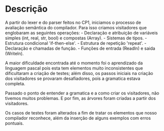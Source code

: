 # Descrição

A partir do lexer e do parser feitos no CP1, iniciamos o processo de avaliação semântica do compilador. Para isso criamos visitadores que englobaram as seguintes operações:
    - Declaração e atribuição de variáveis simples (int, real, str, bool) e compostas (Array).
    - Sistemas de tipos.
    - Estrutura condicional 'if-then-else'.
    - Estrutura de repetição 'repeat'.
    - Declaração e chamadas de função.
    - Funções de entrada (Readln) e saida (Writeln).

A maior dificuldade encontrada até o momento foi o aprendizado da linguagem pascal pois esta tem elementos muito inconsistentes que dificultaram a criação de testes; além disso, os passos iniciais na criação dos visitadores se provaram desafiadores, pois a gramatica estava completa.

Passado o ponto de entender a gramatica e a como criar os visitadores, não tivemos muitos problemas. E por fim, as árvores foram criadas a partir dos visitadores.

Os casos de testes foram alterados a fim de tratar os elementos que nosso compilador reconhece, além da inserção de alguns exemplos com erros pontuais.